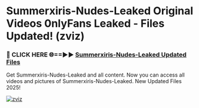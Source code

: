 # Summerxiris-Nudes-Leaked Original Videos 0nlyFans Leaked - Files Updated! (zviz)

<h3>🔴 CLICK HERE 🌐==►► <a href="https://tinyurl.com/yrmya6cz" rel="nofollow">Summerxiris-Nudes-Leaked Updated Files</a></h3>

Get Summerxiris-Nudes-Leaked and all content. Now you can access all videos and pictures of Summerxiris-Nudes-Leaked. New Updated Files 2025!

[![zviz](https://i.imgur.com/FMdXYCs.gif)](https://tinyurl.com/yrmya6cz)
